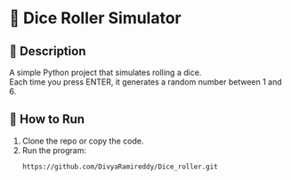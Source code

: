 # 🎲 Dice Roller Simulator

## 📌 Description
A simple Python project that simulates rolling a dice.  
Each time you press ENTER, it generates a random number between 1 and 6.

## 🚀 How to Run
1. Clone the repo or copy the code.
2. Run the program:
   ```bash
   https://github.com/DivyaRamireddy/Dice_roller.git
